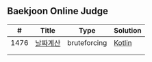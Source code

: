 ## Baekjoon Online Judge



|#   |Title     |Type        |Solution|
|----|----------|------------|--------|
|1476|[날짜계산]('https://www.acmicpc.net/problem/1476')|bruteforcing|      [Kotlin]('https://github.com/sujin-kk/algorithm/blob/main/BOJ/kotlin/bruteforcing/1476.kt')|
|    |          |            |        |
|    |          |            |        |
